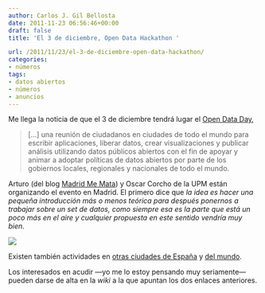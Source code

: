 ```yaml
---
author: Carlos J. Gil Bellosta
date: 2011-11-23 06:56:46+00:00
draft: false
title: 'El 3 de diciembre, Open Data Hackathon '

url: /2011/11/23/el-3-de-diciembre-open-data-hackathon/
categories:
- números
tags:
- datos abiertos
- números
- anuncios
---
```


Me llega la noticia de que el 3 de diciembre tendrá lugar el [Open Data Day](http://www.opendataday.org/index-es.html),


>[...] una reunión de ciudadanos en ciudades de todo el mundo para escribir aplicaciones, liberar datos, crear visualizaciones y publicar análisis utilizando datos públicos abiertos con el fin de apoyar y animar a adoptar políticas de datos abiertos por parte de los gobiernos locales, regionales y nacionales de todo el mundo.


Arturo (del blog [Madrid Me Mata](http://www.madridmemata.es/2011/11/empachandote-de-datos-abiertos-mmm-que-ricos/)) y Oscar Corcho de la UPM están organizando el evento en Madrid. El primero dice que _la idea es hacer una pequeña introducción más o menos teórica para después ponernos a trabajar sobre un set de datos, como siempre esa es la parte que está un poco más en el aire y cualquier propuesta en este sentido vendría muy bien_.

[![](/wp-uploads/2011/11/opendatadaycloud.jpg)
](/wp-uploads/2011/11/opendatadaycloud.jpg)

Existen también actividades en [otras ciudades de España](http://www.opendataday.org/wiki/City_Events_2011#Spain) y [del mundo](http://www.opendataday.org/wiki/City_Events_2011).

Los interesados en acudir —yo me lo estoy pensando muy seriamente— pueden darse de alta en la _wiki_ a la que apuntan los dos enlaces anteriores.
